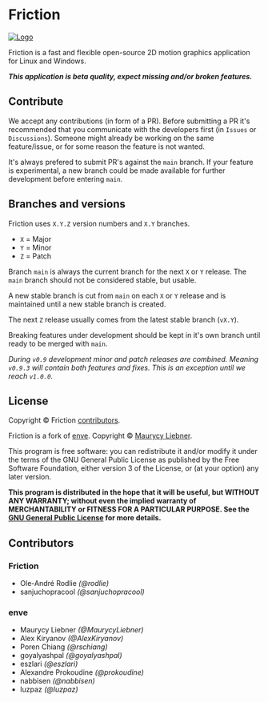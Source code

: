 # Friction

[![Logo](https://friction.graphics/assets/logo-uni.svg)](https://friction.graphics)

Friction is a fast and flexible open-source 2D motion graphics application for Linux and Windows.

***This application is beta quality, expect missing and/or broken features.***

## Contribute

We accept any contributions (in form of a PR). Before submitting a PR it's recommended that you communicate with the developers first (in `Issues` or `Discussions`). Someone might already be working on the same feature/issue, or for some reason the feature is not wanted.

It's always prefered to submit PR's against the `main` branch. If your feature is experimental, a new branch could be made available for further development before entering `main`.

## Branches and versions

Friction uses `X.Y.Z` version numbers and `X.Y` branches.

* `X` = Major
* `Y` = Minor
* `Z` = Patch

Branch `main` is always the current branch for the next `X` or `Y` release. The `main` branch should not be considered stable, but usable.

A new stable branch is cut from `main` on each `X` or `Y` release and is maintained until a new stable branch is created.

The next `Z` release usually comes from the latest stable branch (`vX.Y`).

Breaking features under development should be kept in it's own branch until ready to be merged with `main`.

*During `v0.9` development minor and patch releases are combined. Meaning `v0.9.3` will contain both features and fixes. This is an exception until we reach `v1.0.0`.*

## License

Copyright &copy; Friction [contributors](https://github.com/friction2d/friction/graphs/contributors).

Friction is a fork of [enve](https://github.com/MaurycyLiebner/enve). Copyright &copy; [Maurycy Liebner](https://github.com/MaurycyLiebner).

This program is free software: you can redistribute it and/or modify it under the terms of the GNU General Public License as published by the Free Software Foundation, either version 3 of the License, or (at your option) any later version.

**This program is distributed in the hope that it will be useful, but WITHOUT ANY WARRANTY; without even the implied warranty of MERCHANTABILITY or FITNESS FOR A PARTICULAR PURPOSE.  See the [GNU General Public License](LICENSE.md) for more details.**

## Contributors

### Friction

* Ole-André Rodlie *(@rodlie)*
* sanjuchopracool *(@sanjuchopracool)*

### enve

* Maurycy Liebner *(@MaurycyLiebner)*
* Alex Kiryanov *(@AlexKiryanov)*
* Poren Chiang *(@rschiang)*
* goyalyashpal *(@goyalyashpal)*
* eszlari *(@eszlari)*
* Alexandre Prokoudine *(@prokoudine)*
* nabbisen *(@nabbisen)*
* luzpaz *(@luzpaz)*
